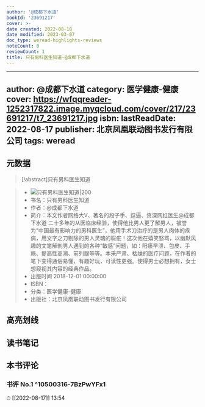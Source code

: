 ```yaml
---
author: '@成都下水道'
bookId: '23691217'
cover: >-
date created: 2022-08-18
date modified: 2023-03-07
doc_type: weread-highlights-reviews
noteCount: 0
reviewCount: 1
title: 只有男科医生知道-@成都下水道
---
```

---
author: @成都下水道
category: 医学健康-健康
cover: https://wfqqreader-1252317822.image.myqcloud.com/cover/217/23691217/t7_23691217.jpg
isbn:
lastReadDate: 2022-08-17
publisher: 北京凤凰联动图书发行有限公司
tags: weread
---

## 元数据

>[!abstract]只有男科医生知道

> - ![只有男科医生知道|200](https://wfqqreader-1252317822.image.myqcloud.com/cover/217/23691217/t7_23691217.jpg)
> - 书名：只有男科医生知道
> - 作者：@成都下水道
> - 简介：本文作者网络大V、著名的段子手、逗逼、资深网红医生@成都下水道 二十多年的从医临床经验，使得他比男人更了解男人，被誉为“中国最有影响力的男科医生”，他用手术刀治疗的是男人肉体的疾病，用文字之刀剔除的男人灵魂的瑕疵！这次他在嬉笑怒骂，以幽默风趣的文笔解剖男人遇到的各种“敏感”问题，如：阳痿早泄、包皮、手瘾、提高性高潮、前列腺等等。本来严肃、枯燥的医疗问题，在作者的笔下变得通俗易懂，有趣好玩，可读性更强。使得男士必想拥有，女士想窥视其内容的经典作品。
> - 出版时间 2018-12-01 00:00:00
> - ISBN：
> - 分类：医学健康-健康
> - 出版社：北京凤凰联动图书发行有限公司

## 高亮划线

## 读书笔记

## 本书评论

### 书评 No.1 ^10500316-7BzPwYFx1

⏱ [[2022-08-17]] 13:54
